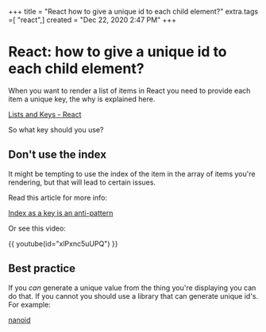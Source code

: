 +++
title = "React how to give a unique id to each child element?"
extra.tags =[ "react",]
created = "Dec 22, 2020 2:47 PM"
+++
# React: how to give a unique id to each child element?


When you want to render a list of items in React you need to provide each item a unique key, the why is explained here.

[Lists and Keys - React](https://reactjs.org/docs/lists-and-keys.html)

So what key should you use?

## Don't use the index

It might be tempting to use the index of the item in the array of items you're rendering, but that will lead to certain issues.

Read this article for more info:

[Index as a key is an anti-pattern](https://medium.com/@robinpokorny/index-as-a-key-is-an-anti-pattern-e0349aece318)

Or see this video:

{{ youtube(id="xlPxnc5uUPQ") }}

## Best practice

If you *can* generate a unique value from the thing you're displaying you can do that. If you cannot you should use a library that can generate unique id's. For example:

[nanoid](https://www.npmjs.com/package/nanoid)
